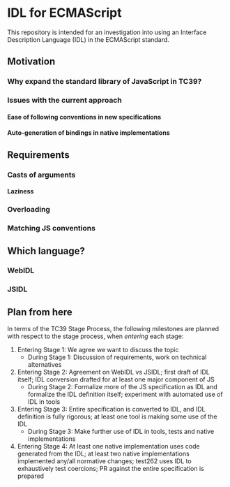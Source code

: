 # IDL for ECMAScript

This repository is intended for an investigation into using an Interface Description Language (IDL) in the ECMAScript standard.

## Motivation

### Why expand the standard library of JavaScript in TC39?

### Issues with the current approach

#### Ease of following conventions in new specifications

#### Auto-generation of bindings in native implementations

#### 

## Requirements

### Casts of arguments

#### Laziness

### Overloading

### Matching JS conventions

## Which language?

### WebIDL

### JSIDL

## Plan from here

In terms of the TC39 Stage Process, the following milestones are planned with respect to the stage process, when *entering* each stage:

1. Entering Stage 1: We agree we want to discuss the topic
    * During Stage 1: Discussion of requirements, work on technical alternatives
2. Entering Stage 2: Agreement on WebIDL vs JSIDL; first draft of IDL itself; IDL conversion drafted for at least one major component of JS
    * During Stage 2: Formalize more of the JS specification as IDL and formalize the IDL definition itself; experiment with automated use of IDL in tools
3. Entering Stage 3: Entire specification is converted to IDL, and IDL definition is fully rigorous; at least one tool is making some use of the IDL
    * During Stage 3: Make further use of IDL in tools, tests and native implementations
4. Entering Stage 4: At least one native implementation uses code generated from the IDL; at least two native implementations implemented any/all normative changes; test262 uses IDL to exhaustively test coercions; PR against the entire specification is prepared
